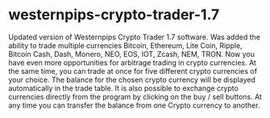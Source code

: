 # westernpips-crypto-trader-1.7
Updated version of Westernpips Crypto Trader 1.7 software.
Was added the ability to trade multiple currencies Bitcoin, Ethereum, Lite Coin, Ripple, Bitcoin Cash, Dash, Monero, NEO, EOS, IOT, Zcash, NEM, TRON. Now you have even more opportunities for arbitrage trading in crypto currencies. At the same time, you can trade at once for five different crypto currencies of your choice. The balance for the chosen crypto currency will be displayed automatically in the trade table. It is also possible to exchange crypto currencies directly from the program by clicking on the buy / sell buttons. At any time you can transfer the balance from one Crypto currency to another.
